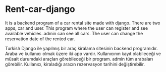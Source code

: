# Rent-car-django

It is a backend program of a car rental site made with django. 
There are two apps, car and user. This program where the user can register and see available vehicles. admin can see all cars.
The user can change the reservation date of the rented car.

Turkish 
Django ile yapılmış bir araç kiralama sitesinin backend programıdır.
Araba ve kullanıcı olmak üzere iki app vardır. Kullanıcının kayıt olabileceği ve müsait durumdaki araçları görebileceği bir program. admin tüm arabaları görebilir. 
Kullanıcı, kiraladığı aracın rezervasyon tarihini değiştirebilir.
